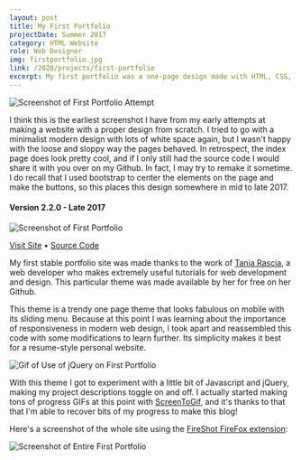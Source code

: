 ```yaml
---
layout: post
title: My First Portfolio
projectDate: Summer 2017
category: HTML Website
role: Web Designer
img: firstportfolio.jpg
link: /2020/projects/first-portfolio
excerpt: My first portfolio was a one-page design made with HTML, CSS, Bootstrap, and Javascript.
---
```



<img src="https://lizlorena.com/img/firstportfoliofromscratchss.png" alt="Screenshot of First Portfolio Attempt" class="img-fluid"/>

<p>I think this is the earliest screenshot I have from my early attempts at making a website with a proper design from scratch. I tried to go with a minimalist modern design with lots of white space again, but I wasn't happy with the loose and sloppy way the pages behaved. In retrospect, the index page does look pretty cool, and if I only still had the source code I would share it with you over on my Github. In fact, I may try to remake it sometime. I do recall that I used bootstrap to center the elements on the page and make the buttons, so this places this design somewhere in mid to late 2017.</p>

<h4 id="first-portfolio">Version 2.2.0 - Late 2017</h4>

<img src="https://lizlorena.com/img/firstportfolio.png" alt="Screenshot of First Portfolio" class="img-fluid"/>

<p class="caption"><a href="https://lizlorena.com/2016" target="_blank">Visit Site</a> • <a href="https://github.com/lizberberena/2016" target="_blank">Source Code</a></p>

<p>My first stable portfolio site was made thanks to the work of <a href="http://taniarascia.com" target="_blank" rel="nofollow">Tania Rascia</a>, a web developer who makes extremely useful tutorials for web development and design. This particular theme was made available by her for free on her Github.</p>

<p>This theme is a trendy one page theme that looks fabulous on mobile with its sliding menu. Because at this point I was learning about the importance of responsiveness in modern web design, I took apart and reassembled this code with some modifications to learn further. Its simplicity makes it best for a resume-style personal website.</p>

<img src="https://lizlorena.com/img/togglesshow.gif" alt="Gif of Use of jQuery on First Portfolio" class="img-fluid"/>

<p>With this theme I got to experiment with a little bit of Javascript and jQuery, making my project descriptions toggle on and off. I actually started making tons of progress GIFs at this point with <a href="https://www.screentogif.com/" target="_blank" rel="nofollow">ScreenToGif</a>, and it's thanks to that that I'm able to recover bits of my progress to make this blog!</p>

<p>Here's a screenshot of the whole site using the <a href="https://addons.mozilla.org/en-US/firefox/addon/fireshot/" target="_blank">FireShot FireFox extension</a>:</p>

<img src="https://lizlorena.com/img/portfolioearly2017.png" alt="Screenshot of Entire First Portfolio" class="img-fluid"/>
